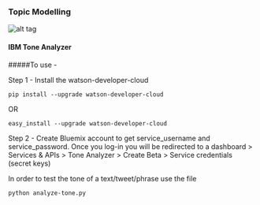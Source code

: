 
### Topic Modelling 
![alt tag](https://github.com/CUBigDataClass/Big-Neuron/blob/Tanvi-branch/analytics/topic.png)


#### IBM Tone Analyzer 

#####To use -

Step 1 - Install the watson-developer-cloud

	pip install --upgrade watson-developer-cloud

OR

	easy_install --upgrade watson-developer-cloud

Step 2 - Create Bluemix account to get service_username and service_password. Once you log-in you will be redirected to a dashboard > Services & APIs > Tone Analyzer > Create Beta > Service credentials (secret keys) 



In order to test the tone of a text/tweet/phrase use the file 
	
	python analyze-tone.py


